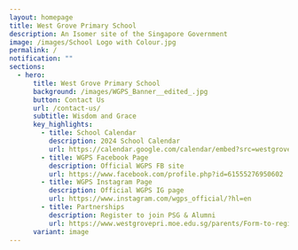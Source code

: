 ```yaml
---
layout: homepage
title: West Grove Primary School
description: An Isomer site of the Singapore Government
image: /images/School Logo with Colour.jpg
permalink: /
notification: ""
sections:
  - hero:
      title: West Grove Primary School
      background: /images/WGPS_Banner__edited_.jpg
      button: Contact Us
      url: /contact-us/
      subtitle: Wisdom and Grace
      key_highlights:
        - title: School Calendar
          description: 2024 School Calendar
          url: https://calendar.google.com/calendar/embed?src=westgroveps1%40gmail.com&ctz=Asia%2FSingapore
        - title: WGPS Facebook Page
          description: Official WGPS FB site
          url: https://www.facebook.com/profile.php?id=61555276950602
        - title: WGPS Instagram Page
          description: Official WGPS IG page
          url: https://www.instagram.com/wgps_official/?hl=en
        - title: Partnerships
          description: Register to join PSG & Alumni
          url: https://www.westgrovepri.moe.edu.sg/parents/Form-to-register-for-psg-and-alumni/
      variant: image
---
```

